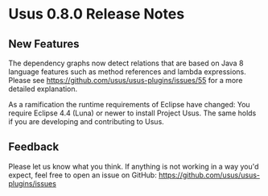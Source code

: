 # Usus 0.8.0 Release Notes

## New Features

The dependency graphs now detect relations that are based on Java 8 language features such as method references and lambda expressions. Please see https://github.com/usus/usus-plugins/issues/55 for a more detailed explanation. 

As a ramification the runtime requirements of Eclipse have changed: You require Eclipse 4.4 (Luna) or newer to install Project Usus. The same holds if you are developing and contributing to Usus.

## Feedback

Please let us know what you think. If anything is not working in a way you'd expect, feel free to open an issue on GitHub: <https://github.com/usus/usus-plugins/issues>
